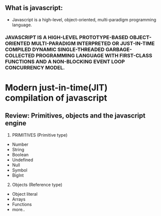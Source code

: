 ## What is javascript:

- Javascript is a high-level, object-oriented, multi-paradigm programming language.

### JAVASCRIPT IS A HIGH-LEVEL PROTOTYPE-BASED OBJECT-ORIENTED MULTI-PARADIGM INTERPRETED OR JUST-IN-TIME COMPILED DYNAMIC SINGLE-THREADED GARBAGE-COLLECTED PROGRAMMING LANGUAGE WITH FIRST-CLASS FUNCTIONS AND A NON-BLOCKING EVENT LOOP CONCURRENCY MODEL.

# Modern just-in-time(JIT) compilation of javascript

## Review: Primitives, objects and the javascript engine

1. PRIMITIVES (Primitive type)

- Number
- String
- Boolean
- Undefined
- Null
- Symbol
- BigInt

2. Objects (Reference type)

- Object literal
- Arrays
- Functions
- more..
